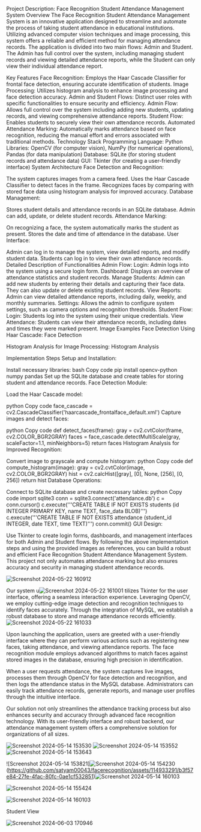 

Project Description: Face Recognition Student Attendance Management System
Overview
The Face Recognition Student Attendance Management System is an innovative application designed to streamline and automate the process of taking student attendance in educational institutions. Utilizing advanced computer vision techniques and image processing, this system offers a reliable and efficient method for managing attendance records. The application is divided into two main flows: Admin and Student. The Admin has full control over the system, including managing student records and viewing detailed attendance reports, while the Student can only view their individual attendance report.

Key Features
Face Recognition: Employs the Haar Cascade Classifier for frontal face detection, ensuring accurate identification of students.
Image Processing: Utilizes histogram analysis to enhance image processing and face detection accuracy.
Admin and Student Flows: Distinct user roles with specific functionalities to ensure security and efficiency.
Admin Flow: Allows full control over the system including adding new students, updating records, and viewing comprehensive attendance reports.
Student Flow: Enables students to securely view their own attendance records.
Automated Attendance Marking: Automatically marks attendance based on face recognition, reducing the manual effort and errors associated with traditional methods.
Technology Stack
Programming Language: Python
Libraries: OpenCV (for computer vision), NumPy (for numerical operations), Pandas (for data manipulation)
Database: SQLite (for storing student records and attendance data)
GUI: Tkinter (for creating a user-friendly interface)
System Architecture
Face Detection and Recognition:

The system captures images from a camera feed.
Uses the Haar Cascade Classifier to detect faces in the frame.
Recognizes faces by comparing with stored face data using histogram analysis for improved accuracy.
Database Management:

Stores student details and attendance records in an SQLite database.
Admin can add, update, or delete student records.
Attendance Marking:

On recognizing a face, the system automatically marks the student as present.
Stores the date and time of attendance in the database.
User Interface:

Admin can log in to manage the system, view detailed reports, and modify student data.
Students can log in to view their own attendance records.
Detailed Description of Functionalities
Admin Flow:
Login: Admin logs into the system using a secure login form.
Dashboard: Displays an overview of attendance statistics and student records.
Manage Students: Admin can add new students by entering their details and capturing their face data. They can also update or delete existing student records.
View Reports: Admin can view detailed attendance reports, including daily, weekly, and monthly summaries.
Settings: Allows the admin to configure system settings, such as camera options and recognition thresholds.
Student Flow:
Login: Students log into the system using their unique credentials.
View Attendance: Students can view their attendance records, including dates and times they were marked present.
Image Examples
Face Detection Using Haar Cascade:
Face Detection

Histogram Analysis for Image Processing:
Histogram Analysis

Implementation Steps
Setup and Installation:

Install necessary libraries:
bash
Copy code
pip install opencv-python numpy pandas
Set up the SQLite database and create tables for storing student and attendance records.
Face Detection Module:

Load the Haar Cascade model:

python
Copy code
face_cascade = cv2.CascadeClassifier('haarcascade_frontalface_default.xml')
Capture images and detect faces:

python
Copy code
def detect_faces(frame):
    gray = cv2.cvtColor(frame, cv2.COLOR_BGR2GRAY)
    faces = face_cascade.detectMultiScale(gray, scaleFactor=1.1, minNeighbors=5)
    return faces
Histogram Analysis for Improved Recognition:

Convert image to grayscale and compute histogram:
python
Copy code
def compute_histogram(image):
    gray = cv2.cvtColor(image, cv2.COLOR_BGR2GRAY)
    hist = cv2.calcHist([gray], [0], None, [256], [0, 256])
    return hist
Database Operations:

Connect to SQLite database and create necessary tables:
python
Copy code
import sqlite3
conn = sqlite3.connect('attendance.db')
c = conn.cursor()
c.execute('''CREATE TABLE IF NOT EXISTS students (id INTEGER PRIMARY KEY, name TEXT, face_data BLOB)''')
c.execute('''CREATE TABLE IF NOT EXISTS attendance (student_id INTEGER, date TEXT, time TEXT)''')
conn.commit()
GUI Design:

Use Tkinter to create login forms, dashboards, and management interfaces for both Admin and Student flows.
By following the above implementation steps and using the provided images as references, you can build a robust and efficient Face Recognition Student Attendance Management System. This project not only automates attendance marking but also ensures accuracy and security in managing student attendance records.





![Screenshot 2024-05-22 160912](https://github.com/satyam00043/facerecognition/assets/114933291/4511d5c9-a3a4-496a-8e5f-8a2ceb244ea0)

Our system u![Screenshot 2024-05-22 161001](https://github.com/satyam00043/facerecognition/assets/114933291/421d1117-33c0-4b60-b59c-4572c5c0905f)
tilizes Tkinter for the user interface, offering a seamless interaction experience. Leveraging OpenCV, we employ cutting-edge image detection and recognition techniques to identify faces accurately. Through the integration of MySQL, we establish a robust database to store and manage attendance records efficiently.
![Screenshot 2024-05-22 161033](https://github.com/satyam00043/facerecognition/assets/114933291/461d6d5d-a01d-44e7-858b-8e9ab362f6d4)

Upon launching the application, users are greeted with a user-friendly interface where they can perform various actions such as registering new faces, taking attendance, and viewing attendance reports. The face recognition module employs advanced algorithms to match faces against stored images in the database, ensuring high precision in identification.

When a user requests attendance, the system captures live images, processes them through OpenCV for face detection and recognition, and then logs the attendance status in the MySQL database. Administrators can easily track attendance records, generate reports, and manage user profiles through the intuitive interface.

Our solution not only streamlines the attendance tracking process but also enhances security and accuracy through advanced face recognition technology. With its user-friendly interface and robust backend, our attendance management system offers a comprehensive solution for organizations of all sizes.


![Screenshot 2024-05-14 153530](https://github.com/satyam00043/facerecognition/assets/114933291/beef1a7c-158c-4780-8c99-bdac523843b6)
![Screenshot 2024-05-14 153552](https://github.com/satyam00043/facerecognition/assets/114933291/e2e354aa-f3b8-4b25-a5c9-49f5e6d65b34)
![Screenshot 2024-05-14 153643](https://github.com/satyam00043/facerecognition/assets/114933291/9dfa325d-957b-49a3-871f-7ac622f729a4)

![Screenshot 2024-05-14 153821]![Screenshot 2024-05-14 154230](https://github.com/satyam00043/facerecognition/assets/114933291/405fc202-7611-4eb0-a852-982c5cc96e9c)
(https://github.com/satyam00043/facerecognition/assets/114933291/b3f57e84-27fe-4fac-80fc-0ae1cf532851)![Screenshot 2024-05-14 160103](https://github.com/satyam00043/facerecognition/assets/114933291/58606e27-a4a3-4c02-b537-839b9a24a067)

![Screenshot 2024-05-14 155424](https://github.com/satyam00043/facerecognition/assets/114933291/036d83c6-a900-49c1-a869-fef4e4a9f867)



![Screenshot 2024-05-14 160103](https://github.com/satyam00043/facerecognition/assets/114933291/7d14f58c-b01d-4332-acd2-38702828a7be)



Student View  

![Screenshot 2024-06-03 170946](https://github.com/satyam00043/facerecognition/assets/114933291/230c67c3-6ab7-48c0-b2e5-cfe9b129c288)




